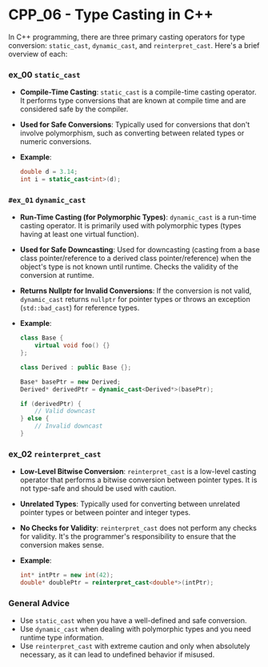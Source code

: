 # CPP_06 - Type Casting in C++

In C++ programming, there are three primary casting operators for type conversion: `static_cast`, `dynamic_cast`, and `reinterpret_cast`. Here's a brief overview of each:

### ex_00 `static_cast`

- **Compile-Time Casting**: `static_cast` is a compile-time casting operator. It performs type conversions that are known at compile time and are considered safe by the compiler.

- **Used for Safe Conversions**: Typically used for conversions that don't involve polymorphism, such as converting between related types or numeric conversions.

- **Example**:

    ```cpp
    double d = 3.14;
    int i = static_cast<int>(d);
    ```

### `#ex_01` `dynamic_cast`

- **Run-Time Casting (for Polymorphic Types)**: `dynamic_cast` is a run-time casting operator. It is primarily used with polymorphic types (types having at least one virtual function).

- **Used for Safe Downcasting**: Used for downcasting (casting from a base class pointer/reference to a derived class pointer/reference) when the object's type is not known until runtime. Checks the validity of the conversion at runtime.

- **Returns Nullptr for Invalid Conversions**: If the conversion is not valid, `dynamic_cast` returns `nullptr` for pointer types or throws an exception (`std::bad_cast`) for reference types.

- **Example**:

    ```cpp
    class Base {
        virtual void foo() {}
    };

    class Derived : public Base {};

    Base* basePtr = new Derived;
    Derived* derivedPtr = dynamic_cast<Derived*>(basePtr);

    if (derivedPtr) {
        // Valid downcast
    } else {
        // Invalid downcast
    }
    ```

### ex_02 `reinterpret_cast`

- **Low-Level Bitwise Conversion**: `reinterpret_cast` is a low-level casting operator that performs a bitwise conversion between pointer types. It is not type-safe and should be used with caution.

- **Unrelated Types**: Typically used for converting between unrelated pointer types or between pointer and integer types.

- **No Checks for Validity**: `reinterpret_cast` does not perform any checks for validity. It's the programmer's responsibility to ensure that the conversion makes sense.

- **Example**:

    ```cpp
    int* intPtr = new int(42);
    double* doublePtr = reinterpret_cast<double*>(intPtr);
    ```

### General Advice

- Use `static_cast` when you have a well-defined and safe conversion.
- Use `dynamic_cast` when dealing with polymorphic types and you need runtime type information.
- Use `reinterpret_cast` with extreme caution and only when absolutely necessary, as it can lead to undefined behavior if misused.
